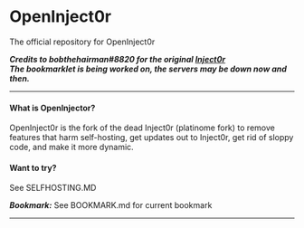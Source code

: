 # OpenInject0r
The official repository for OpenInject0r

***Credits to bobthehairman#8820 for the original [Inject0r](https://discord.gg/3cvGpJ96MR)***<br />
***The bookmarklet is being worked on, the servers may be down now and then.***

*** 


#### What is OpenInjector? 

OpenInject0r is the fork of the dead Inject0r (platinome fork) to remove features that harm self-hosting, get updates out to Inject0r, get rid of sloppy code, and make it more dynamic.

#### Want to try?

See SELFHOSTING.MD

***Bookmark:*** See BOOKMARK.md for current bookmark
			
***
